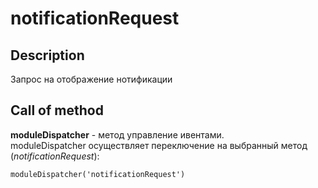 # notificationRequest

## Description
Запрос на отображение нотификации
   
## Call of method
**moduleDispatcher** - метод управление ивентами.   
moduleDispatcher осуществляет переключение на выбранный метод (*notificationRequest*):  
```
moduleDispatcher('notificationRequest')
```
